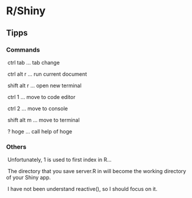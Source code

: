 # R/Shiny

## Tipps

### 	Commands

​		ctrl tab ... tab change

​		ctrl alt r ... run current document

​		shift alt r ... open new terminal

​		ctrl 1 ... move to code editor

​		ctrl 2 ... move to console

​		shift alt m ... move to terminal

​		? hoge ... call help of hoge

### 	Others		

​		Unfortunately, 1 is used to first index in R...

​		The directory that you save server.R in will become the working directory of your Shiny app.

​		I have not been understand reactive(), so I should focus on it.
